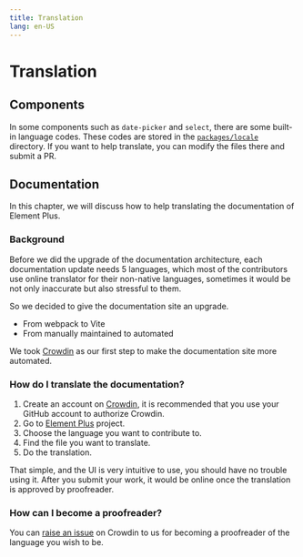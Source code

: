```yaml
---
title: Translation
lang: en-US
---
```


# Translation

## Components

In some components such as `date-picker` and `select`, there are some built-in language codes. These codes are stored in the [`packages/locale`](https://github.com/element-plus/element-plus/tree/dev/packages/locale/lang) directory. If you want to help translate, you can modify the files there and submit a PR.

## Documentation

In this chapter, we will discuss how to help translating the documentation of Element Plus.

### Background

Before we did the upgrade of the documentation architecture, each documentation update needs 5 languages,
which most of the contributors use online translator for their non-native languages,
sometimes it would be not only inaccurate but also stressful to them.

So we decided to give the documentation site an upgrade.

- From webpack to Vite
- From manually maintained to automated

We took [Crowdin](https://crowdin.com) as our first step to make the documentation site more automated.

### How do I translate the documentation?

1. Create an account on [Crowdin](https://crowdin.com), it is recommended that you use your GitHub account to authorize Crowdin.
2. Go to [Element Plus](https://crowdin.com/project/element-plus) project.
3. Choose the language you want to contribute to.
4. Find the file you want to translate.
5. Do the translation.

That simple, and the UI is very intuitive to use, you should have no trouble using it.
After you submit your work, it would be online once the translation is approved by proofreader.

### How can I become a proofreader?

You can [raise an issue](https://crowdin.com/project/element-plus/discussions) on Crowdin to us for
becoming a proofreader of the language you wish to be.
